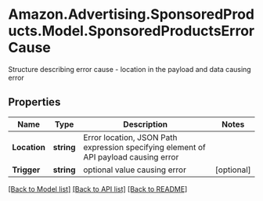 # Amazon.Advertising.SponsoredProducts.Model.SponsoredProductsErrorCause
Structure describing error cause - location in the payload and data causing error

## Properties

Name | Type | Description | Notes
------------ | ------------- | ------------- | -------------
**Location** | **string** | Error location, JSON Path expression specifying element of API payload causing error | 
**Trigger** | **string** | optional value causing error | [optional] 

[[Back to Model list]](../README.md#documentation-for-models) [[Back to API list]](../README.md#documentation-for-api-endpoints) [[Back to README]](../README.md)

